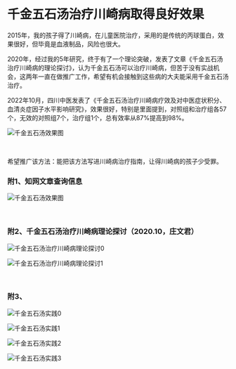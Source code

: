 # 千金五石汤治疗川崎病取得良好效果

2015年，我的孩子得了川崎病，在儿童医院治疗，采用的是传统的丙球蛋白，效果很好，但毕竟是血液制品，风险也很大。

2020年，经过我的5年研究，终于有了一个理论突破，发表了文章《千金五石汤治疗川崎病的理论探讨》，认为千金五石汤可以治疗川崎病，但苦于没有实战机会，这两年一直在做推广工作，希望有机会接触到这些病的大夫能采用千金五石汤治疗。

2022年10月，四川中医发表了《千金五石汤治疗川崎病疗效及对中医症状积分、血清炎症因子水平影响研究》，效果很好，特别是里面提到，对照组和治疗组各57个，无效的对照组7个，治疗组1个，总有效率从87%提高到98%。

![千金五石汤效果图](../media/千金五石汤-1.jpeg)

<br>

希望推广该方法：能把该方法写进川崎病治疗指南，让得川崎病的孩子少受罪。

### 附1、知网文章查询信息

![千金五石汤效果图](../media/千金五石汤-2.jpg)

<br>

### 附2、千金五石汤治疗川崎病理论探讨（2020.10，庄文君）

![千金五石汤治疗川崎病理论探讨0](../media/千金五石汤治疗川崎病的理论探讨_庄文君_00.png)

![千金五石汤治疗川崎病理论探讨1](../media/千金五石汤治疗川崎病的理论探讨_庄文君_00.png)

<br>

### 附3、

![千金五石汤实践0](../media/千金五石汤治疗川崎病疗效及对中医症状积分、血清炎症因子水平影响研究_00.png)

![千金五石汤实践1](../media/千金五石汤治疗川崎病疗效及对中医症状积分、血清炎症因子水平影响研究_01.png)

![千金五石汤实践2](../media/千金五石汤治疗川崎病疗效及对中医症状积分、血清炎症因子水平影响研究_02.png)

![千金五石汤实践3](../media/千金五石汤治疗川崎病疗效及对中医症状积分、血清炎症因子水平影响研究_03.png)







